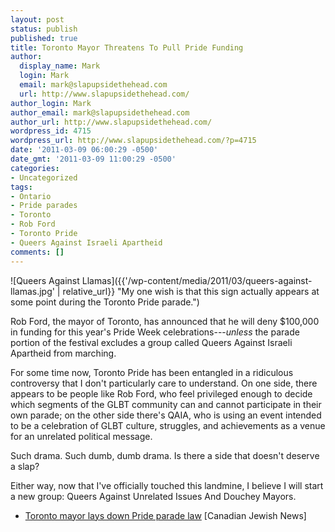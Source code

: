 ```yaml
---
layout: post
status: publish
published: true
title: Toronto Mayor Threatens To Pull Pride Funding
author:
  display_name: Mark
  login: Mark
  email: mark@slapupsidethehead.com
  url: http://www.slapupsidethehead.com/
author_login: Mark
author_email: mark@slapupsidethehead.com
author_url: http://www.slapupsidethehead.com/
wordpress_id: 4715
wordpress_url: http://www.slapupsidethehead.com/?p=4715
date: '2011-03-09 06:00:29 -0500'
date_gmt: '2011-03-09 11:00:29 -0500'
categories:
- Uncategorized
tags:
- Ontario
- Pride parades
- Toronto
- Rob Ford
- Toronto Pride
- Queers Against Israeli Apartheid
comments: []
---
```

![Queers Against Llamas]({{'/wp-content/media/2011/03/queers-against-llamas.jpg' | relative_url}} "My one wish is that this sign actually appears at some point during the Toronto Pride parade.")

Rob Ford, the mayor of Toronto, has announced that he will deny $100,000 in funding for this year's Pride Week celebrations---_unless_ the parade portion of the festival excludes a group called Queers Against Israeli Apartheid from marching.

For some time now, Toronto Pride has been entangled in a ridiculous controversy that I don't particularly care to understand. On one side, there appears to be people like Rob Ford, who feel privileged enough to decide which segments of the GLBT community can and cannot participate in their own parade; on the other side there's QAIA, who is using an event intended to be a celebration of GLBT culture, struggles, and achievements as a venue for an unrelated political message.

Such drama. Such dumb, dumb drama. Is there a side that doesn't deserve a slap?

Either way, now that I've officially touched this landmine, I believe I will start a new group: Queers Against Unrelated Issues And Douchey Mayors.

- [Toronto mayor lays down Pride parade law](http://www.cjnews.com/index.php?option=com_content&task=view&id=20949&Itemid=86) [Canadian Jewish News]
